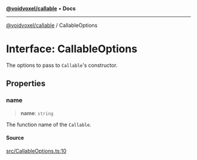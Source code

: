[**@voidvoxel/callable**](../README.md) • **Docs**

***

[@voidvoxel/callable](../globals.md) / CallableOptions

# Interface: CallableOptions

The options to pass to `Callable`'s constructor.

## Properties

### name

> **name**: `string`

The function name of the `Callable`.

#### Source

[src/CallableOptions.ts:10](https://github.com/voidvoxel/callable/blob/a94829f9495546385e94c35bc4d48ef76860a86c/src/CallableOptions.ts#L10)
